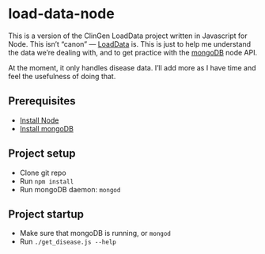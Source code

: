 # load-data-node

This is a version of the ClinGen LoadData project written in Javascript for Node. This isn’t “canon” — [LoadData](https://github.com/ClinGen/LoadData) is. This is just to help me understand the data we’re dealing with, and to get practice with the [mongoDB](https://www.mongodb.org) node API.

At the moment, it only handles disease data. I’ll add more as I have time and feel the usefulness of doing that.

## Prerequisites

- [Install Node](https://nodejs.org)
- [Install mongoDB](http://docs.mongodb.org/manual/installation/)

## Project setup

- Clone git repo
- Run `npm install`
- Run mongoDB daemon: `mongod`

## Project startup

- Make sure that mongoDB is running, or `mongod`
- Run `./get_disease.js --help`
